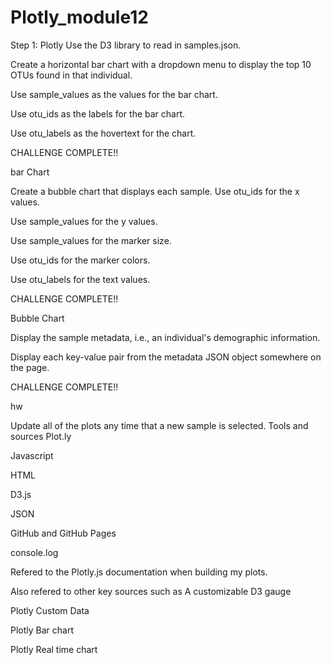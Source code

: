 # Plotly_module12
Step 1: Plotly
Use the D3 library to read in samples.json.

Create a horizontal bar chart with a dropdown menu to display the top 10 OTUs found in that individual.

Use sample_values as the values for the bar chart.

Use otu_ids as the labels for the bar chart.

Use otu_labels as the hovertext for the chart.

CHALLENGE COMPLETE!!

bar Chart

Create a bubble chart that displays each sample.
Use otu_ids for the x values.

Use sample_values for the y values.

Use sample_values for the marker size.

Use otu_ids for the marker colors.

Use otu_labels for the text values.

CHALLENGE COMPLETE!!

Bubble Chart

Display the sample metadata, i.e., an individual's demographic information.

Display each key-value pair from the metadata JSON object somewhere on the page.

CHALLENGE COMPLETE!!

hw

Update all of the plots any time that a new sample is selected.
Tools and sources
Plot.ly

Javascript

HTML

D3.js

JSON

GitHub and GitHub Pages

console.log

Refered to the Plotly.js documentation when building my plots.

Also refered to other key sources such as A customizable D3 gauge

Plotly Custom Data

Plotly Bar chart

Plotly Real time chart